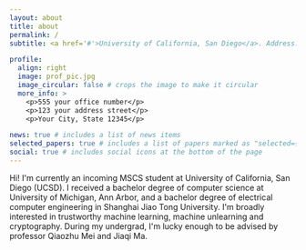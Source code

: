 ```yaml
---
layout: about
title: about
permalink: /
subtitle: <a href='#'>University of California, San Diego</a>. Address. y2tu@ucsd.edu.

profile:
  align: right
  image: prof_pic.jpg
  image_circular: false # crops the image to make it circular
  more_info: >
    <p>555 your office number</p>
    <p>123 your address street</p>
    <p>Your City, State 12345</p>

news: true # includes a list of news items
selected_papers: true # includes a list of papers marked as "selected={true}"
social: true # includes social icons at the bottom of the page
---
```


Hi! I'm currently an incoming MSCS student at University of California, San Diego (UCSD). I received a bachelor degree of computer science at University of Michigan, Ann Arbor, and a bachelor degree of electrical computer engineering in Shanghai Jiao Tong University. I'm broadly interested in trustworthy machine learning, machine unlearning and cryptography. During my undergrad, I'm lucky enough to be advised by professor Qiaozhu Mei and Jiaqi Ma.
